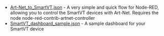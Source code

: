  * [Art-Net_to_SmartVT.json](Art-Net_to_SmartVT.json) - A very simple and quick flow for Node-RED, allowing you to control the SmartVT devices with Art-Net. Requires the node node-red-contrib-artnet-controller   
 * [SmartVT_dashboard_sample.json](SmartVT_dashboard_sample.json) - A sample dashboard for your SmartVT device
